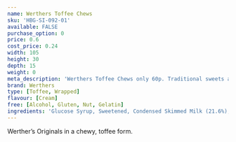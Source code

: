 ```yaml
---
name: Werthers Toffee Chews
sku: 'HBG-SI-092-01'
available: FALSE
purchase_option: 0
price: 0.6
cost_price: 0.24
width: 105
height: 30
depth: 15
weight: 0
meta_description: 'Werthers Toffee Chews only 60p. Traditional sweets and more at Humbugs Confectionery Store. Specialists in satisfying your sweet tooth!'
brand: Werthers
type: [Toffee, Wrapped]
flavour: [Cream]
free: [Alcohol, Gluten, Nut, Gelatin]
ingredients: 'Glucose Syrup, Sweetened, Condensed Skimmed Milk (21.6%), Sugar, Vegetable Fat, Humectant: Sorbitol Syrup, Whey Powder, Cream (3.9%), Condensed Whey, Butter (2.5%), Salt, Cane Sugar Syrup. Emulsifier: Soya Lecithin, Flavouring'
---
```

Werther’s Originals in a chewy, toffee form.